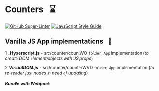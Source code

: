 # Counters &nbsp; :hourglass:

[![GitHub Super-Linter](https://github.com/stefan22/counterFP/workflows/Lint%20Code%20Base/badge.svg)](https://github.com/marketplace/actions/super-linter) [![JavaScript Style Guide](https://img.shields.io/badge/code_style-standard-brightgreen.svg)](https:/github.com/stefan22/counterFP.git)


## Vanilla JS App implementations &nbsp; :pill:

1 ___Hyperscript.js__ - src/counter/countWO `folder App` implementation (_to create DOM element/objects with JS props_)

2 ___VirtualDOM.js___ - src/counter/counterWVD `folder App` implementation  (_to re-render just nodes in need of updating_)

##### Bundle with Webpack
